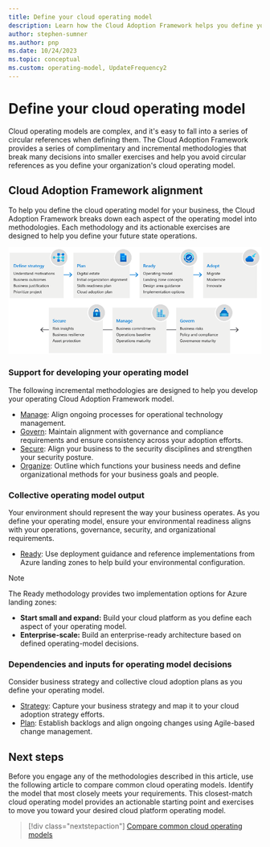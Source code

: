 ```yaml
---
title: Define your cloud operating model
description: Learn how the Cloud Adoption Framework helps you define your operating model.
author: stephen-sumner
ms.author: pnp
ms.date: 10/24/2023
ms.topic: conceptual
ms.custom: operating-model, UpdateFrequency2
---
```


# Define your cloud operating model

Cloud operating models are complex, and it's easy to fall into a series of circular references when defining them. The Cloud Adoption Framework provides a series of complimentary and incremental methodologies that break many decisions into smaller exercises and help you avoid circular references as you define your organization's cloud operating model.

## Cloud Adoption Framework alignment

To help you define the cloud operating model for your business, the Cloud Adoption Framework breaks down each aspect of the operating model into methodologies. Each methodology and its actionable exercises are designed to help you define your future state operations.

![Diagram of different Cloud Adoption Framework methodologies.](../_images/caf-overview-graphic.png)

### Support for developing your operating model

The following incremental methodologies are designed to help you develop your operating Cloud Adoption Framework model.

- [Manage](../manage/index.md): Align ongoing processes for operational technology management.
- [Govern](../govern/index.md): Maintain alignment with governance and compliance requirements and ensure consistency across your adoption efforts.
- [Secure](../secure/overview.md): Align your business to the security disciplines and strengthen your security posture.
- [Organize](../organize/index.md): Outline which functions your business needs and define organizational methods for your business goals and people.

### Collective operating model output

Your environment should represent the way your business operates. As you define your operating model, ensure your environmental readiness aligns with your operations, governance, security, and organizational requirements.

- [Ready](../ready/index.md): Use deployment guidance and reference implementations from Azure landing zones to help build your environmental configuration.

> [!NOTE]
> The Ready methodology provides two implementation options for Azure landing zones:
>
> - **Start small and expand:** Build your cloud platform as you define each aspect of your operating model.
> - **Enterprise-scale:** Build an enterprise-ready architecture based on defined operating-model decisions.

### Dependencies and inputs for operating model decisions

Consider business strategy and collective cloud adoption plans as you define your operating model.

- [Strategy](../strategy/index.md): Capture your business strategy and map it to your cloud adoption strategy efforts.
- [Plan](../plan/index.md): Establish backlogs and align ongoing changes using Agile-based change management.

## Next steps

Before you engage any of the methodologies described in this article, use the following article to compare common cloud operating models. Identify the model that most closely meets your requirements. This closest-match cloud operating model provides an actionable starting point and exercises to move you toward your desired cloud platform operating model.

> [!div class="nextstepaction"]
> [Compare common cloud operating models](./compare.md)

